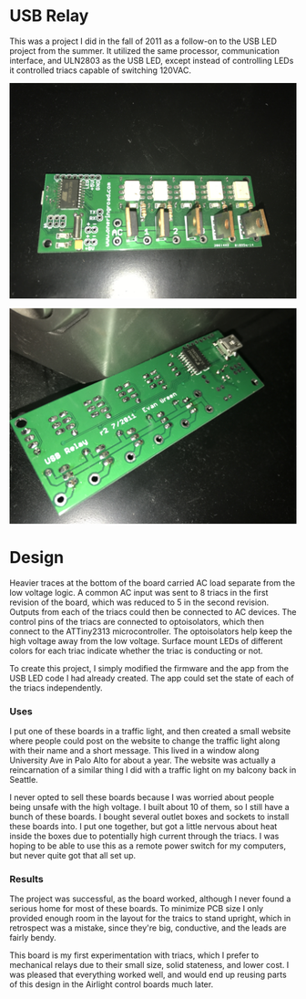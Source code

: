 # USB Relay

This was a project I did in the fall of 2011 as a follow-on to the USB LED project from the summer. It utilized the same processor, communication interface, and ULN2803 as the USB LED, except instead of controlling LEDs it controlled triacs capable of switching 120VAC.

![USB Relay](UsbRelay.JPG)

![USB Relay Back](UsbRelayBack.JPG)

# Design
Heavier traces at the bottom of the board carried AC load separate from the low voltage logic. A common AC input was sent to 8 triacs in the first revision of the board, which was reduced to 5 in the second revision. Outputs from each of the triacs could then be connected to AC devices. The control pins of the triacs are connected to optoisolators, which then connect to the ATTiny2313 microcontroller. The optoisolators help keep the high voltage away from the low voltage. Surface mount LEDs of different colors for each triac indicate whether the triac is conducting or not.

To create this project, I simply modified the firmware and the app from the USB LED code I had already created. The app could set the state of each of the triacs independently.

### Uses
I put one of these boards in a traffic light, and then created a small website where people could post on the website to change the traffic light along with their name and a short message. This lived in a window along University Ave in Palo Alto for about a year. The website was actually a reincarnation of a similar thing I did with a traffic light on my balcony back in Seattle.

I never opted to sell these boards because I was worried about people being unsafe with the high voltage. I built about 10 of them, so I still have a bunch of these boards. I bought several outlet boxes and sockets to install these boards into. I put one together, but got a little nervous about heat inside the boxes due to potentially high current through the triacs. I was hoping to be able to use this as a remote power switch for my computers, but never quite got that all set up.

### Results
The project was successful, as the board worked, although I never found a serious home for most of these boards. To minimize PCB size I only provided enough room in the layout for the traics to stand upright, which in retrospect was a mistake, since they're big, conductive, and the leads are fairly bendy.

This board is my first experimentation with triacs, which I prefer to mechanical relays due to their small size, solid stateness, and lower cost. I was pleased that everything worked well, and would end up reusing parts of this design in the Airlight control boards much later.
